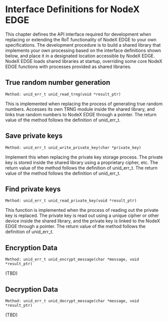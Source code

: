 # Interface Definitions for NodeX EDGE

This chapter defines the API interface required for development when replacing or extending the RoT functionality of NodeX EDGE to your own specifications. The development procedure is to build a shared library that implements your own processing based on the interface definitions shown below, and place it in a designated location accessible by NodeX EDGE. NodeX EDGE loads shared libraries at startup, overriding some core NodeX EDGE functions with processes provided as shared libraries.

## True random number generation

```
Method: unid_err_t unid_read_trng(void *result_ptr)
```

This is implemented when replacing the process of generating true random numbers. Accesses its own TRNG module inside the shared library, and links true random numbers to NodeX EDGE through a pointer. The return value of the method follows the definition of unid_err_t.

## Save private keys

```
Method: unid_err_t unid_write_private_key(char *private_key)
```

Implement this when replacing the private key storage process. The private key is stored inside the shared library using a proprietary cipher, etc. The return value of the method follows the definition of unid_err_t. The return value of the method follows the definition of unid_err_t.

## Find private keys

```
Method: unid_err_t unid_read_private_key(void *result_ptr)
```

This function is implemented when the process of reading out the private key is replaced. The private key is read out using a unique cipher or other device inside the shared library, and the private key is linked to the NodeX EDGE through a pointer. The return value of the method follows the definition of unid_err_t.

## Encryption Data

```
Method: unid_err_t unid_encrypt_message(char *message, void *result_ptr)
```

(TBD)

## Decryption Data

```
Method: unid_err_t unid_decrypt_message(char *message, void *result_ptr)
```

(TBD)